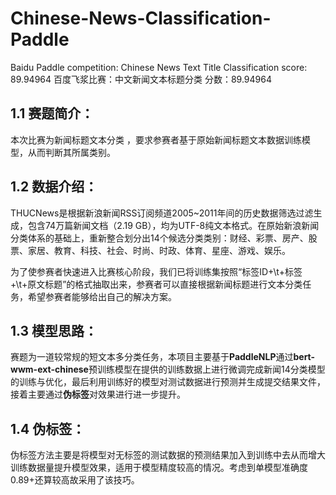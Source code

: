 # Chinese-News-Classification-Paddle
Baidu Paddle competition: Chinese News Text Title Classification score: 89.94964 百度飞浆比赛：中文新闻文本标题分类 分数：89.94964

## 1.1 赛题简介：

本次比赛为新闻标题文本分类 ，要求参赛者基于原始新闻标题文本数据训练模型，从而判断其所属类别。

## 1.2 数据介绍：

THUCNews是根据新浪新闻RSS订阅频道2005~2011年间的历史数据筛选过滤生成，包含74万篇新闻文档（2.19 GB），均为UTF-8纯文本格式。在原始新浪新闻分类体系的基础上，重新整合划分出14个候选分类类别：财经、彩票、房产、股票、家居、教育、科技、社会、时尚、时政、体育、星座、游戏、娱乐。

为了使参赛者快速进入比赛核心阶段，我们已将训练集按照“标签ID+\t+标签+\t+原文标题”的格式抽取出来，参赛者可以直接根据新闻标题进行文本分类任务，希望参赛者能够给出自己的解决方案。

## 1.3 模型思路：

赛题为一道较常规的短文本多分类任务，本项目主要基于**PaddleNLP**通过**bert-wwm-ext-chinese**预训练模型在提供的训练数据上进行微调完成新闻14分类模型的训练与优化，最后利用训练好的模型对测试数据进行预测并生成提交结果文件，接着主要通过**伪标签**对效果进行进一步提升。

## 1.4 伪标签：
伪标签方法主要是将模型对无标签的测试数据的预测结果加入到训练中去从而增大训练数据量提升模型效果，适用于模型精度较高的情况。考虑到单模型准确度0.89+还算较高故采用了该技巧。
